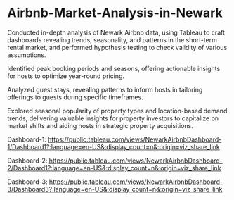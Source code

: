 # Airbnb-Market-Analysis-in-Newark

Conducted in-depth analysis of Newark Airbnb data, using Tableau to craft dashboards revealing trends, seasonality, and
patterns in the short-term rental market, and performed hypothesis testing to check validity of various assumptions.

Identified peak booking periods and seasons, offering actionable insights for hosts to optimize year-round pricing.

Analyzed guest stays, revealing patterns to inform hosts in tailoring offerings to guests during specific timeframes.

Explored seasonal popularity of property types and location-based demand trends, delivering valuable insights for
property investors to capitalize on market shifts and aiding hosts in strategic property acquisitions.

Dashboard-1: https://public.tableau.com/views/NewarkAirbnbDashboard-1/Dashboard1?:language=en-US&:display_count=n&:origin=viz_share_link

Dashboard-2: https://public.tableau.com/views/NewarkAirbnbDashboard-2/Dashboard1?:language=en-US&:display_count=n&:origin=viz_share_link

Dashboard-3: https://public.tableau.com/views/NewarkAirbnbDashboard-3/Dashboard3?:language=en-US&:display_count=n&:origin=viz_share_link
